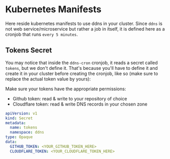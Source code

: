 # Kubernetes Manifests

Here reside kubernetes manifests to use ddns in your cluster. 
Since `ddns` is not web service/microservice but rather a job in itself, it is defined here as  a cronjob that runs `every 5 minutes`.

## Tokens Secret

You may notice that inside the `ddns-cron` cronjob, it reads a secret called `tokens`, but we don't define it.
That's because you'll have to define it and create it in your cluster before creating the cronjob, like so (make sure to replace the actual token value by yours):

Make sure your tokens have the appropriate permissions:
* Github token: read & write to your repository of choice
* Cloudflare token: read & write DNS records in your chosen zone

```yaml
apiVersion: v1
kind: Secret
metadata:
  name: tokens
  namespace: ddns
type: Opaque
data:
  GITHUB_TOKEN: <YOUR_GITHUB_TOKEN_HERE>
  CLOUDFLARE_TOKEN: <YOUR_CLOUDFLARE_TOKEN_HERE>
```
